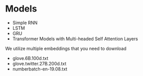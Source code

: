 # Models

- Simple RNN
- LSTM
- GRU
- Transformer Models with Multi-headed Self Attention Layers

We utilize multiple embeddings that you need to download
- glove.6B.100d.txt
- glove.twitter.27B.200d.txt
- numberbatch-en-19.08.txt